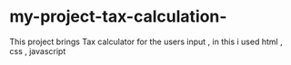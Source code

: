 # my-project-tax-calculation-
This project brings Tax calculator for the users input , in this i used html , css ,  javascript 
